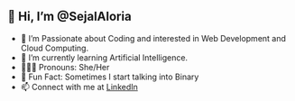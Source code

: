 ##  👋 Hi, I’m @SejalAloria
- 👀 I’m Passionate about Coding and interested in Web Development and Cloud Computing.
- 🌱 I’m currently learning Artificial Intelligence.
- 🙋🏻‍♀ Pronouns: She/Her
- 💞️ Fun Fact: Sometimes I start talking into Binary
- 📫 Connect with me at [LinkedIn](https://www.linkedin.com/in/sejal-aloria-0599261b2/)

<!---
SejalAloria/SejalAloria is a ✨ special ✨ repository because its `README.md` (this file) appears on your GitHub profile.
You can click the Preview link to take a look at your changes.
--->
